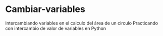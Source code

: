 # Cambiar-variables
Intercambiando variables en el calculo del área de un circulo
Practicando con intercambio de valor de variables en Python
